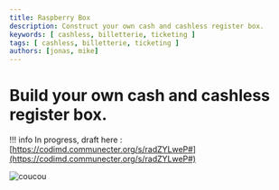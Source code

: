 ```yaml
---
title: Raspberry Box
description: Construct your own cash and cashless register box. 
keywords: [ cashless, billetterie, ticketing ]
tags: [ cashless, billetterie, ticketing ]
authors: [jonas, mike]
---
```


# Build your own cash and cashless register box. 

!!! info
    In progress, draft here : [https://codimd.communecter.org/s/radZYLweP#](https://codimd.communecter.org/s/radZYLweP#)

![coucou](/assets/diy-cashless.jpg)
